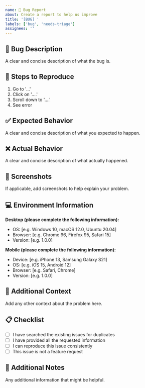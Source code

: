 ```yaml
---
name: 🐛 Bug Report
about: Create a report to help us improve
title: '[BUG] '
labels: ['bug', 'needs-triage']
assignees: ''
---
```


## 🐛 Bug Description

A clear and concise description of what the bug is.

## 🔄 Steps to Reproduce

1. Go to '...'
2. Click on '....'
3. Scroll down to '....'
4. See error

## ✅ Expected Behavior

A clear and concise description of what you expected to happen.

## ❌ Actual Behavior

A clear and concise description of what actually happened.

## 📸 Screenshots

If applicable, add screenshots to help explain your problem.

## 💻 Environment Information

**Desktop (please complete the following information):**
 - OS: [e.g. Windows 10, macOS 12.0, Ubuntu 20.04]
 - Browser: [e.g. Chrome 96, Firefox 95, Safari 15]
 - Version: [e.g. 1.0.0]

**Mobile (please complete the following information):**
 - Device: [e.g. iPhone 13, Samsung Galaxy S21]
 - OS: [e.g. iOS 15, Android 12]
 - Browser: [e.g. Safari, Chrome]
 - Version: [e.g. 1.0.0]

## 🔧 Additional Context

Add any other context about the problem here.

## 📋 Checklist

- [ ] I have searched the existing issues for duplicates
- [ ] I have provided all the requested information
- [ ] I can reproduce this issue consistently
- [ ] This issue is not a feature request

## 📝 Additional Notes

Any additional information that might be helpful. 